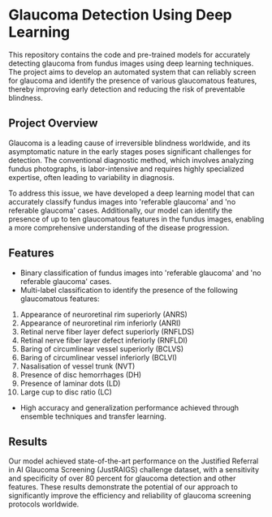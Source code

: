 # Glaucoma Detection Using Deep Learning

This repository contains the code and pre-trained models for accurately detecting glaucoma from fundus images using deep learning techniques. The project aims to develop an automated system that can reliably screen for glaucoma and identify the presence of various glaucomatous features, thereby improving early detection and reducing the risk of preventable blindness.

## Project Overview

Glaucoma is a leading cause of irreversible blindness worldwide, and its asymptomatic nature in the early stages poses significant challenges for detection. The conventional diagnostic method, which involves analyzing fundus photographs, is labor-intensive and requires highly specialized expertise, often leading to variability in diagnosis.

To address this issue, we have developed a deep learning model that can accurately classify fundus images into 'referable glaucoma' and 'no referable glaucoma' cases. Additionally, our model can identify the presence of up to ten glaucomatous features in the fundus images, enabling a more comprehensive understanding of the disease progression.

## Features

- Binary classification of fundus images into 'referable glaucoma' and 'no referable glaucoma' cases.
- Multi-label classification to identify the presence of the following glaucomatous features:
 1. Appearance of neuroretinal rim superiorly (ANRS)
 2. Appearance of neuroretinal rim inferiorly (ANRI)
 3. Retinal nerve fiber layer defect superiorly (RNFLDS)
 4. Retinal nerve fiber layer defect inferiorly (RNFLDI)
 5. Baring of circumlinear vessel superiorly (BCLVS)
 6. Baring of circumlinear vessel inferiorly (BCLVI)
 7. Nasalisation of vessel trunk (NVT)
 8. Presence of disc hemorrhages (DH)
 9. Presence of laminar dots (LD)
 10. Large cup to disc ratio (LC)
- High accuracy and generalization performance achieved through ensemble techniques and transfer learning.

## Results

Our model achieved state-of-the-art performance on the Justified Referral in AI Glaucoma Screening (JustRAIGS) challenge dataset, with a sensitivity and specificity of over 80 percent for glaucoma detection and other features. These results demonstrate the potential of our approach to significantly improve the efficiency and reliability of glaucoma screening protocols worldwide.
